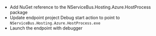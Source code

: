  * Add NuGet reference to the NServiceBus.Hosting.Azure.HostProcess package
 * Update endpoint project Debug start action to point to `NServiceBus.Hosting.Azure.HostProcess.exe`
 * Launch the endpoint with debugger